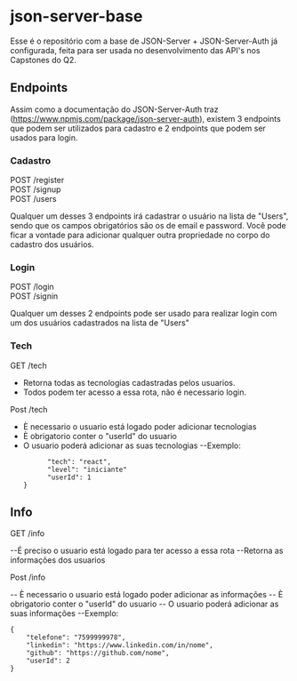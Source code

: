 # json-server-base

Esse é o repositório com a base de JSON-Server + JSON-Server-Auth já configurada, feita para ser usada no desenvolvimento das API's nos Capstones do Q2.

## Endpoints

Assim como a documentação do JSON-Server-Auth traz (https://www.npmjs.com/package/json-server-auth), existem 3 endpoints que podem ser utilizados para cadastro e 2 endpoints que podem ser usados para login.

### Cadastro

POST /register <br/>
POST /signup <br/>
POST /users

Qualquer um desses 3 endpoints irá cadastrar o usuário na lista de "Users", sendo que os campos obrigatórios são os de email e password.
Você pode ficar a vontade para adicionar qualquer outra propriedade no corpo do cadastro dos usuários.

### Login

POST /login <br/>
POST /signin

Qualquer um desses 2 endpoints pode ser usado para realizar login com um dos usuários cadastrados na lista de "Users"

### Tech

GET /tech

- Retorna todas as tecnologias cadastradas pelos usuarios.
- Todos podem ter acesso a essa rota, não é necessario login.

Post /tech

- È necessario o usuario está logado poder adicionar tecnologias
- È obrigatorio conter o "userId" do usuario
- O usuario poderá adicionar as suas tecnologias
  --Exemplo:
  ```{
        "tech": "react",
        "level": "iniciante"
        "userId": 1
  }
  ```

## Info

GET /info

--É preciso o usuario está logado para ter acesso a essa rota
--Retorna as informações dos usuarios

Post /info

-- È necessario o usuario está logado poder adicionar as informações
-- È obrigatorio conter o "userId" do usuario
-- O usuario poderá adicionar as suas informações
--Exemplo:

```
{
    "telefone": "7599999978",
    "linkedin": "https://www.linkedin.com/in/nome",
    "github": "https://github.com/nome",
    "userId": 2
}

```
